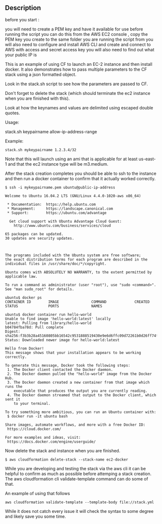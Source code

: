## Description

before you start :

you will need to create a PEM key and have it available for use before running the script you can do this from the AWS EC2 console , copy the PEM key you create to the same folder you are running the script from
you will also need to configure and install AWS CLI and create and connect to AWS with access and secret access key
you will also need to find out what your public IP is 

This is an example of using CF to launch an EC-2 instance and then install
docker.
It also demonstrates how to pass multiple parameters to the CF stack using a json formatted
object.

Look in the stack.sh script to see how the parameters are passed to CF.

Don't forget to delete the stack (which should terminate the ec2 instance when
you are finished with this).

Look at how the keynames and values are delimited using escaped double quotes.

Usage:

stack.sh keypairname allow-ip-address-range

Example:

    stack.sh mykeypairname 1.2.3.4/32


Note that this will launch using an ami that is applicable for at least us-east-1
and that the ec2 instance type will be m3.medium.

After the stack creation completes you should be able to ssh to the instance and then
run a docker container to confirm that it actually worked correctly.

```
$ ssh -i mykeypairname.pem ubuntu@public-ip-address

Welcome to Ubuntu 16.04.2 LTS (GNU/Linux 4.4.0-1020-aws x86_64)

 * Documentation:  https://help.ubuntu.com
 * Management:     https://landscape.canonical.com
 * Support:        https://ubuntu.com/advantage

  Get cloud support with Ubuntu Advantage Cloud Guest:
    http://www.ubuntu.com/business/services/cloud

65 packages can be updated.
30 updates are security updates.



The programs included with the Ubuntu system are free software;
the exact distribution terms for each program are described in the
individual files in /usr/share/doc/*/copyright.

Ubuntu comes with ABSOLUTELY NO WARRANTY, to the extent permitted by
applicable law.

To run a command as administrator (user "root"), use "sudo <command>".
See "man sudo_root" for details.

ubuntu$ docker ps
CONTAINER ID        IMAGE               COMMAND             CREATED             STATUS              PORTS               NAMES

ubuntu$ docker container run hello-world
Unable to find image 'hello-world:latest' locally
latest: Pulling from library/hello-world
b04784fba78d: Pull complete
Digest: sha256:f3b3b28a45160805bb16542c9531888519430e9e6d6ffc09d72261b0d26ff74f
Status: Downloaded newer image for hello-world:latest

Hello from Docker!
This message shows that your installation appears to be working correctly.

To generate this message, Docker took the following steps:
 1. The Docker client contacted the Docker daemon.
 2. The Docker daemon pulled the "hello-world" image from the Docker Hub.
 3. The Docker daemon created a new container from that image which runs the
    executable that produces the output you are currently reading.
 4. The Docker daemon streamed that output to the Docker client, which sent it
    to your terminal.

To try something more ambitious, you can run an Ubuntu container with:
 $ docker run -it ubuntu bash

Share images, automate workflows, and more with a free Docker ID:
 https://cloud.docker.com/

For more examples and ideas, visit:
 https://docs.docker.com/engine/userguide/
```

Now delete the stack and instance when you are finished.

    $ aws cloudformation delete-stack --stack-name ec2-docker

While you are developing and testing the stack via the aws cli it can be helpful to
confirm as much as possible before attemping a stack creation.
The aws cloudformation cli validate-template command can do some of that.

An example of using that follows

    aws cloudformation validate-template --template-body file://stack.yml

While it does not catch every issue it will check the syntax to some degree and likely
save you some time.
